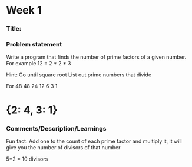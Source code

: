 # Week 1

### Title:

### Problem statement

Write a program that finds the number of prime factors of a given number.
For example
12 = 2 * 2 * 3

Hint: Go until square root
List out prime numbers that divide

For 48
48
24
12
6
3
1

# {2: 4, 3: 1}

### Comments/Description/Learnings

Fun fact: Add one to the count of each prime factor and multiply it, it will give you the number of divisors of that number

5*2 =  10 divisors
